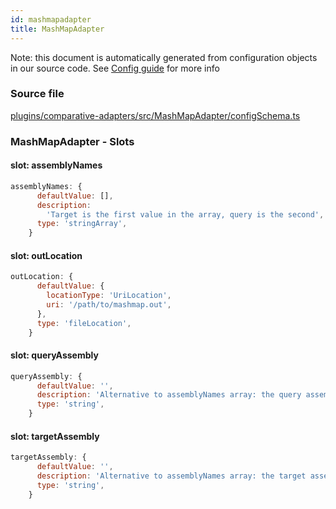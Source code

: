 ```yaml
---
id: mashmapadapter
title: MashMapAdapter
---
```


Note: this document is automatically generated from configuration objects in our
source code. See [Config guide](/docs/config_guide) for more info

### Source file

[plugins/comparative-adapters/src/MashMapAdapter/configSchema.ts](https://github.com/GMOD/jbrowse-components/blob/main/plugins/comparative-adapters/src/MashMapAdapter/configSchema.ts)

### MashMapAdapter - Slots

#### slot: assemblyNames

```js
assemblyNames: {
      defaultValue: [],
      description:
        'Target is the first value in the array, query is the second',
      type: 'stringArray',
    }
```

#### slot: outLocation

```js
outLocation: {
      defaultValue: {
        locationType: 'UriLocation',
        uri: '/path/to/mashmap.out',
      },
      type: 'fileLocation',
    }
```

#### slot: queryAssembly

```js
queryAssembly: {
      defaultValue: '',
      description: 'Alternative to assemblyNames array: the query assembly',
      type: 'string',
    }
```

#### slot: targetAssembly

```js
targetAssembly: {
      defaultValue: '',
      description: 'Alternative to assemblyNames array: the target assembly',
      type: 'string',
    }
```
